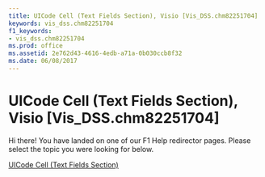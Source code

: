 ```yaml
---
title: UICode Cell (Text Fields Section), Visio [Vis_DSS.chm82251704]
keywords: vis_dss.chm82251704
f1_keywords:
- vis_dss.chm82251704
ms.prod: office
ms.assetid: 2e762d43-4616-4edb-a71a-0b030ccb8f32
ms.date: 06/08/2017
---
```



# UICode Cell (Text Fields Section), Visio [Vis_DSS.chm82251704]

Hi there! You have landed on one of our F1 Help redirector pages. Please select the topic you were looking for below.

[UICode Cell (Text Fields Section)](http://msdn.microsoft.com/library/1d9717c1-4310-0d62-874f-4df77cd81627%28Office.15%29.aspx)

